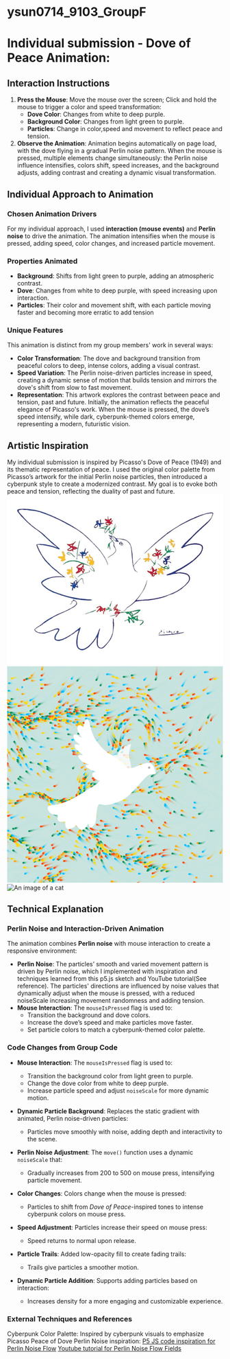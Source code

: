 # ysun0714_9103_GroupF
# Individual submission - Dove of Peace Animation:

## Interaction Instructions
1. **Press the Mouse**: Move the mouse over the screen; Click and hold the mouse to trigger a color and speed transformation:
   - **Dove Color**: Changes from white to deep purple.
   - **Background Color**: Changes from light green to purple.
   - **Particles**: Change in color,speed and movement to reflect peace and tension.
2. **Observe the Animation**: Animation begins automatically on page load, with the dove flying in a gradual Perlin noise pattern. When the mouse is pressed, multiple elements change simultaneously: the Perlin noise influence intensifies, colors shift, speed increases, and the background adjusts, adding contrast and creating a dynamic visual transformation.

## Individual Approach to Animation
### Chosen Animation Drivers
For my individual approach, I used **interaction (mouse events)** and **Perlin noise** to drive the animation. The animation intensifies when the mouse is pressed, adding speed, color changes, and increased particle movement.
### Properties Animated
- **Background**: Shifts from light green to purple, adding an atmospheric contrast.
- **Dove**: Changes from white to deep purple, with speed increasing upon interaction.
- **Particles**: Their color and movement shift, with each particle moving faster and becoming more erratic to add tension

### Unique Features
This animation is distinct from my group members' work in several ways:
- **Color Transformation**: The dove and background transition from peaceful colors to deep, intense colors, adding a visual contrast.
- **Speed Variation**: The Perlin noise-driven particles increase in speed, creating a dynamic sense of motion that builds tension and mirrors the dove's shift from slow to fast movement.
- **Representation**: This artwork explores the contrast between peace and tension, past and future. Initially, the animation reflects the peaceful elegance of Picasso's work. When the mouse is pressed, the dove’s speed intensify, while dark, cyberpunk-themed colors emerge, representing a modern, futuristic vision. 

## Artistic Inspiration
My individual submission is inspired by Picasso's Dove of Peace (1949) and its thematic representation of peace. I used the original color palette from Picasso’s artwork for the initial Perlin noise particles, then introduced a cyberpunk style to create a modernized contrast. My goal is to evoke both peace and tension, reflecting the duality of past and future.
![Dove of Peace Animation](/readmeImages/dove-of-peace1949.jpeg)
![Dove of Peace Animation](/readmeImages/initial-state.png)
![An image of a cat](https://placekitten.com/200/300)

## Technical Explanation
### Perlin Noise and Interaction-Driven Animation
The animation combines **Perlin noise** with mouse interaction to create a responsive environment:
- **Perlin Noise**: The particles’ smooth and varied movement pattern is driven by Perlin noise, which I implemented with inspiration and techniques learned from this p5.js sketch and YouTube tutorial(See reference). The particles' directions are influenced by noise values that dynamically adjust when the mouse is pressed, with a reduced noiseScale increasing movement randomness and adding tension.
- **Mouse Interaction**: The `mouseIsPressed` flag is used to:
  - Transition the background and dove colors.
  - Increase the dove’s speed and make particles move faster.
  - Set particle colors to match a cyberpunk-themed color palette.

### Code Changes from Group Code
- **Mouse Interaction**: The `mouseIsPressed` flag is used to:
  - Transition the background color from light green to purple.
  - Change the dove color from white to deep purple.
  - Increase particle speed and adjust `noiseScale` for more dynamic motion.

- **Dynamic Particle Background**: Replaces the static gradient with animated, Perlin noise-driven particles:
  - Particles move smoothly with noise, adding depth and interactivity to the scene.

- **Perlin Noise Adjustment**: The `move()` function uses a dynamic `noiseScale` that:
  - Gradually increases from 200 to 500 on mouse press, intensifying particle movement.

- **Color Changes**: Colors change when the mouse is pressed:
  - Particles to shift from *Dove of Peace*-inspired tones to intense cyberpunk colors on mouse press.

- **Speed Adjustment**: Particles increase their speed on mouse press:
  - Speed returns to normal upon release.

- **Particle Trails**: Added low-opacity fill to create fading trails:
  - Trails give particles a smoother motion.

- **Dynamic Particle Addition**: Supports adding particles based on interaction:
  - Increases density for a more engaging and customizable experience.

### External Techniques and References
Cyberpunk Color Palette: Inspired by cyberpunk visuals to emphasize 
Picasso Peace of Dove
Perlin Noise inspiration: 
[P5 JS code inspiration for Perlin Noise Flow](https://editor.p5js.org/ada10086/sketches/r1gmVaE07) 
[Youtube tutorial for Perlin Noise Flow Fields](https://youtu.be/sZBfLgfsvSk?si=9ks3GtielXW9C6UO)
